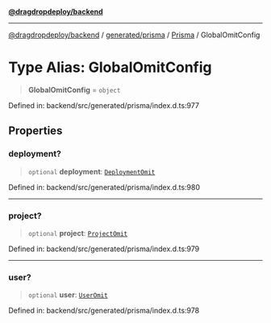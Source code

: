 [**@dragdropdeploy/backend**](../../../../../README.md)

***

[@dragdropdeploy/backend](../../../../../README.md) / [generated/prisma](../../../README.md) / [Prisma](../README.md) / GlobalOmitConfig

# Type Alias: GlobalOmitConfig

> **GlobalOmitConfig** = `object`

Defined in: backend/src/generated/prisma/index.d.ts:977

## Properties

### deployment?

> `optional` **deployment**: [`DeploymentOmit`](DeploymentOmit.md)

Defined in: backend/src/generated/prisma/index.d.ts:980

***

### project?

> `optional` **project**: [`ProjectOmit`](ProjectOmit.md)

Defined in: backend/src/generated/prisma/index.d.ts:979

***

### user?

> `optional` **user**: [`UserOmit`](UserOmit.md)

Defined in: backend/src/generated/prisma/index.d.ts:978
